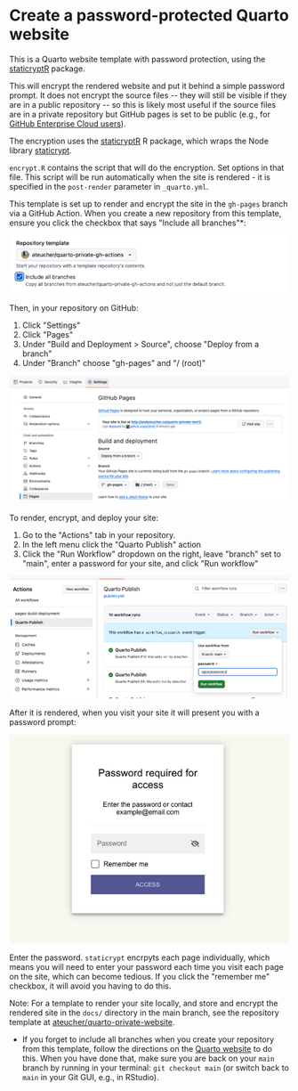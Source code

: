# Create a password-protected Quarto website

This is a Quarto website template with password protection, using the
[staticryptR](https://github.com/nikitoshina/staticryptR) package.

This will encrypt the rendered website and put it behind a simple password
prompt. It does not encrypt the source files -- they will still be visible if they
are in a public repository -- so this is likely most useful if the source files
are in a private repository but GitHub pages is set to be public (e.g., for
[GitHub Enterprise Cloud users](https://docs.github.com/en/enterprise-cloud@latest/pages/getting-started-with-github-pages/changing-the-visibility-of-your-github-pages-site)).

The encryption uses the [staticryptR](https://github.com/nikitoshina/staticryptR)
R package, which wraps the Node library [staticrypt](https://github.com/robinmoisson/staticrypt).

`encrypt.R` contains the script that will do the encryption. Set options in that
file. This script will be run automatically when the site is rendered - it is
specified in the `post-render` parameter in `_quarto.yml`.

This template is set up to render and encrypt the site in the `gh-pages` branch
via a GitHub Action. When you create a new repository from this template, ensure
you click the checkbox that says "Include all branches"*:

![Screenshot of checkbox to include all branches when using a template repo](include-branches.png)

Then, in your repository on GitHub:

1. Click "Settings"
2. Click "Pages"
3. Under "Build and Deployment > Source", choose "Deploy from a branch"
4. Under "Branch" choose "gh-pages" and "/ (root)"

![A screenshot of a GitHub repository setting for GitHub pages](gh-pages-settings.png)

To render, encrypt, and deploy your site:

1. Go to the "Actions" tab in your repository.
2. In the left menu click the "Quarto Publish" action
3. Click the "Run Workflow" dropdown on the right, leave "branch" set to "main",
enter a password for your site, and click "Run workflow"

![A screenshot of manually running Quarto Publish workflow in GitHub Actions](run-workflow.png)

After it is rendered, when you visit your site it will present you with a 
password prompt:

![Screenshot of a window prompting for a passward](password-page.png)

Enter the password. `staticrypt` encrpyts each page individually, which means
you will need to enter your password each time you visit each page on the site,
which can become tedious. If you click the "remember me" checkbox, it will
avoid you having to do this.

Note: For a template to render your site locally, and store and encrypt the
rendered site in the `docs/` directory in the main branch, see the repository
template at
[ateucher/quarto-private-website](https://github.com/ateucher/quarto-private-website).

* If you forget to include all branches when you create your repository from this
template, follow the directions on the
[Quarto website](https://quarto.org/docs/publishing/github-pages.html#source-branch)
to do this. When you have done that, make sure you are back on your `main` branch by running in your
terminal: `git checkout main` (or switch back to `main` in your Git GUI, e.g.,
in RStudio). 
